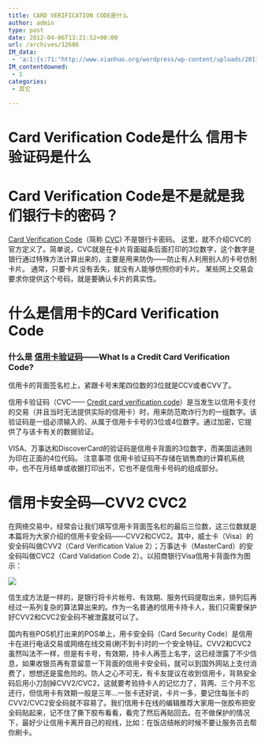```yaml
---
title: CARD VERIFICATION CODE是什么
author: admin
type: post
date: 2012-04-06T13:21:52+00:00
url: /archives/12686
IM_data:
 - 'a:1:{s:71:"http://www.xianhuo.org/wordpress/wp-content/uploads/2011/05/image26.png";s:67:"http://blog.haohtml.com/wp-content/uploads/2012/04/9050_image26.png";}'
IM_contentdowned:
 - 1
categories:
 - 其它

---
```

# Card Verification Code是什么 信用卡验证码是什么

# Card Verification Code是不是就是我们银行卡的密码？

[Card Verification Code](http://xianhuo.org/Card-Verification-Code.html)（简称 [CVC](http://xianhuo.org/Card-Verification-Code.html)) 不是银行卡密码。
这里，就不介绍CVC的官方定义了。简单说，CVC就是在卡片背面磁条后面打印的3位数字，这个数字是银行通过特殊方法计算出来的，主要是用来防伪——防止有人利用别人的卡号仿制卡片。
通常，只要卡片没有丢失，就没有人能够仿照你的卡片。
某些网上交易会要求你提供这个号码，就是要确认卡片的真实性。

# 什么是信用卡的Card Verification Code

### 什么是 [信用卡验证码](http://xianhuo.org/Card-Verification-Code.html)——What Is a Credit Card Verification Code?

信用卡的背面签名栏上，紧跟卡号末尾四位数的3位就是CCV或者CVV了。

信用卡验证码（CVC—— [Credit card verification code](http://xianhuo.org/Card-Verification-Code.html)）是当发生以信用卡支付的交易（并且当时无法提供实际的信用卡）时，用来防范欺诈行为的一组数字。该验证码是一组必须输入的、从属于信用卡卡号的3位或4位数字。通过加密，它提供了与该卡有关的数据验证。

VISA、万事达和DiscoverCard的验证码是信用卡背面的3位数字，而美国运通则为印在正面的4位代码。
注意事项
信用卡验证码不存储在销售商的计算机系统中，也不在月结单或收据打印出不，它也不是信用卡号码的组成部分。

# 信用卡安全码—CVV2 CVC2

在网络交易中，经常会让我们填写信用卡背面签名栏的最后三位数，这三位数就是本篇将为大家介绍的信用卡安全码——CVV2和CVC2。其中，威士卡（Visa）的安全码叫做CVV2（Card Verification Value 2）；万事达卡（MasterCard）的安全码叫做CVC2（Card Validation Code 2）。以招商银行Visa信用卡背面作为图示：

[![](http://blog.haohtml.com/wp-content/uploads/2012/04/xinyongka.png)](http://blog.haohtml.com/wp-content/uploads/2012/04/xinyongka.png)

信生成方法是一样的，是银行将卡片帐号、有效期、服务代码提取出来，排列后再经过一系列复杂的算法算出来的。作为一名普通的信用卡持卡人，我们只需要保护好CVV2和CVC2安全码不被泄露就可以了。

国内有些POS机打出来的POS单上，用卡安全码（Card Security Code）是信用卡在进行电话交易或网络在线交易(刷不到卡)时的一个安全特征。CVV2和CVC2虽然叫法不一样，但是有卡号，有效期，持卡人再签上名字，这已经泄露了不少信息，如果收银员再有意留意一下背面的信用卡安全码，就可以到国外网站上支付消费了，想想还是蛮危险的。防人之心不可无，有卡友提议在收到信用卡，背熟安全码后用小刀刮掉CVV2/CVC2，这就要考验持卡人的记忆力了，背两、三个月不忘还行，但信用卡有效期一般是三年…一张卡还好说，卡片一多，要记住每张卡的CVV2/CVC2安全码就不容易了。我们信用卡在线的编辑推荐大家用一张胶布把安全码贴起来，记不住了撕下胶布看看，看完了然后再贴回去。在不做保护的情况下，最好少让信用卡离开自己的视线，比如：在饭店结帐的时候不要让服务员去帮你刷卡。